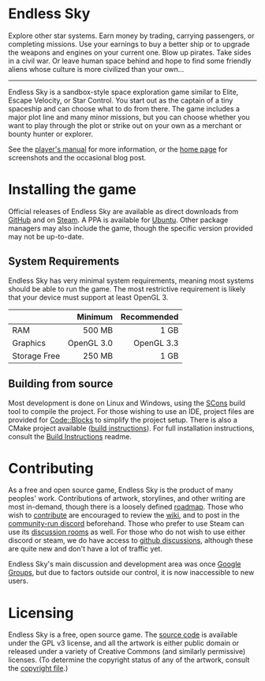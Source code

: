 # Endless Sky

Explore other star systems. Earn money by trading, carrying passengers, or completing missions. Use your earnings to buy a better ship or to upgrade the weapons and engines on your current one. Blow up pirates. Take sides in a civil war. Or leave human space behind and hope to find some friendly aliens whose culture is more civilized than your own...

------

Endless Sky is a sandbox-style space exploration game similar to Elite, Escape Velocity, or Star Control. You start out as the captain of a tiny spaceship and can choose what to do from there. The game includes a major plot line and many minor missions, but you can choose whether you want to play through the plot or strike out on your own as a merchant or bounty hunter or explorer.

See the [player's manual](https://github.com/endless-sky/endless-sky/wiki/PlayersManual) for more information, or the [home page](https://endless-sky.github.io/) for screenshots and the occasional blog post.

# Installing the game
Official releases of Endless Sky are available as direct downloads from [GitHub](https://github.com/endless-sky/endless-sky/releases) and on [Steam](https://store.steampowered.com/app/404410/Endless_Sky/). A PPA is available for [Ubuntu](https://launchpad.net/~mzahniser/+archive/ubuntu/endless-sky). Other package managers may also include the game, though the specific version provided may not be up-to-date.

## System Requirements
Endless Sky has very minimal system requirements, meaning most systems should be able to run the game. The most restrictive requirement is likely that your device must support at least OpenGL 3.

|| Minimum | Recommended |
|---|----:|----:|
|RAM | 500 MB | 1 GB |
|Graphics | OpenGL 3.0 | OpenGL 3.3 |
|Storage Free | 250 MB | 1 GB |

## Building from source
Most development is done on Linux and Windows, using the [SCons](https://scons.org/) build tool to compile the project. For those wishing to use an IDE, project files are provided for [Code::Blocks](https://www.codeblocks.org/) to simplify the project setup. There is also a CMake project available ([build instructions](readme-cmake.md)).
For full installation instructions, consult the [Build Instructions](https://github.com/endless-sky/endless-sky/blob/master/readme-developer.md) readme.

# Contributing
As a free and open source game, Endless Sky is the product of many peoples' work. Contributions of artwork, storylines, and other writing are most in-demand, though there is a loosely defined [roadmap](https://github.com/endless-sky/endless-sky/wiki/DevelopmentRoadmap). Those who wish to [contribute](CONTRIBUTING.md) are encouraged to review the [wiki](https://github.com/endless-sky/endless-sky/wiki), and to post in the [community-run discord](https://discord.gg/ZeuASSx) beforehand. Those who prefer to use Steam can use its [discussion rooms](https://steamcommunity.com/app/404410/discussions/) as well. For those who do not wish to use either discord or steam, we do have access to [github discussions](https://github.com/endless-sky/endless-sky/discussions), although these are quite new and don't have a lot of traffic yet.

Endless Sky's main discussion and development area was once [Google Groups](https://groups.google.com/g/endless-sky), but due to factors outside our control, it is now inaccessible to new users.

# Licensing
Endless Sky is a free, open source game. The [source code](https://github.com/endless-sky/endless-sky/) is available under the GPL v3 license, and all the artwork is either public domain or released under a variety of Creative Commons (and similarly permissive) licenses. (To determine the copyright status of any of the artwork, consult the [copyright file](https://github.com/endless-sky/endless-sky/blob/master/copyright).)
